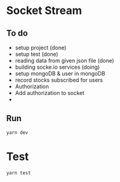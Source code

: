 # Socket Stream

## To do

- setup project (done)
- setup test (done)
- reading data from given json file (done)
- building socke.io services (doing)
- setup mongoDB & user in mongoDB
- record stocks subscribed for users
- Authorization
- Add authorization to socket
-

## Run

```bush
yarn dev
```

# Test

```
yarn test
```
